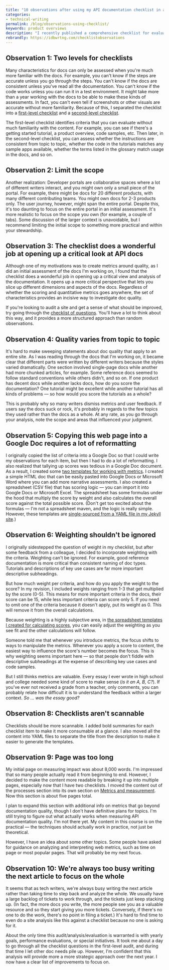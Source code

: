 ```yaml
---
title: "10 observations after using my API documentation checklist in a real scenario"
categories:
- technical-writing
permalink: /blog/observations-using-checklist/
keywords: product overviews
description: "I recently published a comprehensive checklist for evaluating documentation quality (the section starts <a href='/learnapidoc/docapis_measuring_impact.html'>here</a>). In this section, I noted that my perspective is more evolving and experiential, which was good to note because when I tried to actually use the checklist, I realized a few shortcomings that I needed to address. Here are my 10 observations."
rebrandly: https://idbwrtng.com/checklistobservations
---
```


## Observation 1: Two levels for checklists

Many characteristics for docs can only be assessed when you're much more familiar with the docs. For example, you can't know if the steps are accurate unless you go through the steps. You can't know if the docs are consistent unless you've read all the documentation. You can't know if the code works unless you can run it in a test environment. It might take more than a year working with the docs to be able to make these kinds of assessments. In fact, you can't even tell if screenshots or other visuals are accurate without more familiarity. Because of this, I separated the checklist into a [first-level checklist](/learnapidoc/docapis_metrics_first_level_checklist) and a [second-level checklist](/learnapidoc/docapis_metrics_second_level_checklist).

The first-level checklist identifies criteria that you can evaluate without much familiarity with the content. For example, you can see if there's a getting started tutorial, a product overview, code samples, etc. Then later, in the second-level checklist, you can assess whether the instructions are consistent from topic to topic, whether the code in the tutorials matches any sample apps available, whether the terms listed in the glossary match usage in the docs, and so on.

## Observation 2: Limit the scope

Another realization: Developer portals are collaborative spaces where a lot of different writers interact, and you might own only a small piece of the portal. For example, there might be docs for 20 different products, with many different contributing teams. You might own docs for 2-3 products only. The user journey, however, might span the entire portal. Despite this, it's too daunting to focus on the entire portal in an initial assessment. It's more realistic to focus on the scope you own (for example, a couple of tabs). Some discussion of the larger context is unavoidable, but I recommend limiting the initial scope to something more practical and within your stewardship.

## Observation 3: The checklist does a wonderful job at opening up a critical look at API docs

Although one of my motivations was to create metrics around quality, as I did an initial assessment of the docs I'm working on, I found that the checklist does a wonderful job in opening up a critical view and analysis of the documentation. It opens up a more critical perspective that lets you slice up different dimensions and aspects of the docs. Regardless of whether the scoring and quantitative metrics goes anywhere, the set of characteristics provides an incisive way to investigate doc quality.

If you're looking to audit a site and get a sense of what should be improved, try going through the [checklist of questions](/learnapidoc/docapis_metrics_first_level_checklist.html). You'll have a lot to think about this way, and it provides a more structured approach than random observations.

## Observation 4: Quality varies from topic to topic

It's hard to make sweeping statements about doc quality that apply to an entire site. As I was reading through the docs that I'm working on, it became clear that different parts were written by different writers because the styles varied dramatically. One section involved single-page docs while another had more chunked articles, for example. Some reference docs seemed to follow standard conventions while others didn't, and so on. If one product has decent docs while another lacks docs, how do you score the documentation? One tutorial might be excellent while another tutorial has all kinds of problems &mdash; so how would you score the tutorials as a whole?

This is probably why so many writers dismiss metrics and user feedback. If users say the docs suck or rock, it's probably in regards to the few topics they used rather than the docs as a whole. At any rate, as you go through your analysis, note the scope and areas that influenced your judgment.

## Observation 5: Copying this web page into a Google Doc requires a lot of reformatting

I originally copied the list of criteria into a Google Doc so that I could write my observations for each item, but then I had to do a lot of reformatting. I also realized that tallying up scores was tedious in a Google Doc document. As a result, I created some [two templates for working with metrics](/learnapidoc/docapis_metrics_templates.html). I created a simple HTML doc that can be easily pasted into Google Docs or Microsoft Word where you can add more narrative assessments. I also created a spreadsheet (CSV file) that has scoring logic &mdash; you can import it into Google Docs or Microsoft Excel. The spreadsheet has some formulas under the hood that multiply the score by weight and also calculates the overall score against the total possible score. (Don't get too excited about the formulas &mdash; I'm not a spreadsheet maven, and the logic is really simple. However, these templates are [single-sourced from a YAML file in my Jekyll site](/learnapidoc/docapis_metrics_templates.html#behind-the-scenes).)

## Observation 6: Weighting shouldn't be ignored

I originally sidestepped the question of weight in my checklist, but after some feedback from a colleague, I decided to incorporate weighting with the criteria. Weighting can't be ignored. For example, good reference documentation is more critical than consistent naming of doc types. Tutorials and descriptions of key use cases are far more important descriptive subheadings.

But how much weight per criteria, and how do you apply the weight to the score? In my revision, I included weights ranging from 1-3 that get multiplied by the score (0-5). This means for more important criteria in the docs, their score can be 15, while less important criteria can score only 5. If you need to omit one of the criteria because it doesn't apply, put its weight as 0. This will remove it from the overall calculations.

Because weighting is a highly subjective area, in [the spreadsheet templates I created for calculating scores](/learnapidoc/docapis_metrics_templates.html), you can easily adjust the weighting as you see fit and the other calculations will follow.

Someone told me that whenever you introduce metrics, the focus shifts to ways to manipulate the metrics. Whenever you apply a score to content, the easiest way to influence the score's number becomes the focus. This is why weighting seems important here &mdash; so that people don't fiddle with descriptive subheadings at the expense of describing key use cases and code samples.

But I still thinks metrics are valuable. Every essay I ever wrote in high school and college needed some kind of score to make sense (*is it an A, B, C?*). If you've ever not received a grade from a teacher, only comments, you can probably relate how difficult it is to understand the feedback within a larger context. *So ... was the essay good?*

## Observation 8: Checklists aren't scannable

Checklists should be more scannable. I added bold summaries for each checklist item to make it more consumable at a glance. I also moved all the content into YAML files to separate the title from the description to make it easier to generate the templates.

## Observation 9: Page was too long

My initial page on measuring impact was about 8,000 words. I'm impressed that so many people actually read it from beginning to end. However, I decided to make the content more readable by breaking it up into multiple pages, especially now that I have two checklists. I moved the content out of the processes section into its own section on [Metrics and measurement](/learnapidoc/docapis_metrics_and_measurement). Now this section is about five pages total.

I plan to expand this section with additional info on metrics that go beyond documentation quality, though I don't have definitive plans for topics. I'm still trying to figure out what actually works when measuring API documentation quality. I'm not there yet. My content in this course is on the practical &mdash; the techniques should actually work in practice, not just be theoretical.

However, I have an idea about some other topics. Some people have asked for guidance on analyzing and interpreting web metrics, such as time on page or most popular pages. That will probably be my next focus.

## Observation 10: We're always too busy writing the next article to focus on the whole

It seems that as tech writers, we're always busy writing the next article rather than taking time to step back and analyze the whole. We usually have a large backlog of tickets to work through, and the tickets just keep stacking up. (In fact, the more docs you write, the more people see you as a valuable resource and so they start giving you more tickets. Conversely, if there's no one to do the work, there's no point in filing a ticket.) It's hard to find time to even do a site analysis like this against a checklist because no one is asking for it.

About the only time this audit/analysis/evaluation is warranted is with yearly goals, performance evaluations, or special initiatives. It took me about a day to go through all the checklist questions in the first-level audit, and during that time I let other doc needs pile up. However, I'm confident that this analysis will provide more a more strategic approach over the next year. I now have a clear list of improvements to focus on.
